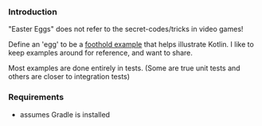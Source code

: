 
### Introduction

"Easter Eggs" does not refer to the secret-codes/tricks in video games! 

Define an 'egg' to be a [foothold example](http://sscce.org) that helps illustrate Kotlin. I like to keep examples around for reference, and want to share. 

Most examples are done entirely in tests. (Some are true unit tests and others are closer to integration tests)

### Requirements

* assumes Gradle is installed
